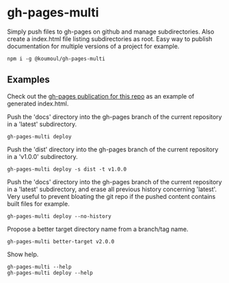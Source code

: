 # gh-pages-multi

Simply push files to gh-pages on github and manage subdirectories. Also create a index.html file listing subdirectories as root. Easy way to publish documentation for multiple versions of a project for example.

    npm i -g @koumoul/gh-pages-multi

## Examples

Check out the [gh-pages publication for this repo](https://koumoul-dev.github.io/gh-pages-multi/) as an example of generated index.html.

Push the 'docs' directory into the gh-pages branch of the current repository in a 'latest' subdirectory.

    gh-pages-multi deploy

Push the 'dist' directory into the gh-pages branch of the current repository in a 'v1.0.0' subdirectory.

    gh-pages-multi deploy -s dist -t v1.0.0

Push the 'docs' directory into the gh-pages branch of the current repository in a 'latest' subdirectory, and erase all previous history concerning 'latest'. Very useful to prevent bloating the git repo if the pushed content contains built files for example.

    gh-pages-multi deploy --no-history

Propose a better target directory name from a branch/tag name.

    gh-pages-multi better-target v2.0.0

Show help.

    gh-pages-multi --help
    gh-pages-multi deploy --help
